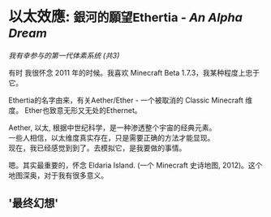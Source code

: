 
# 以太效應: <small>銀河的願望<span class="text-muted ms-3 ps-3 border-start">Ethertia - _An Alpha Dream_</span></small>

_我有幸参与的第一代体素系统 (共3)_

有时 我很怀念 2011 年的时候。我喜欢 Minecraft Beta 1.7.3，我某种程度上忠于它。

Ethertia的名字由来，有关Aether/Ether - 一个被取消的 Classic Minecraft 维度。
Ether也致意无形又无处的Ethernet。

Aether, 以太, 根据中世纪科学，是一种渗透整个宇宙的经典元素。  
一些人相信，以太维度真实存在，只是需要正确的方法才能显现。  
现在，我已经感觉到到了。去模拟它，是我要做的事情。

嗯。其实最重要的，怀念 Eldaria Island. (一个 Minecraft 史诗地图, 2012)。这个地图深奥，对于我有很多意义。

## '最终幻想'

